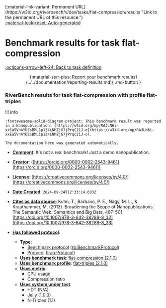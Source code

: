 <div markdown class="rb-top-buttons"><div markdown>[:material-link-variant: Permanent URL](https://w3id.org/riverbench/v/dev/tasks/flat-compression/results "Link to the permanent URL of this resource.")</div><div markdown><abbr title="This page is entirely automatically generated and cannot be edited.">:material-lock-reset: Auto-generated</abbr></div></div>

# Benchmark results for task flat-compression

[:octicons-arrow-left-24: Back to task definition](index.md)

<div style="text-align: center" markdown>[:material-star-plus: Report your benchmark results](../../documentation/reporting-results.md){ .md-button }</div>

### RiverBench results for task flat-compression with profile flat-triples

<span id="RAJLN6i-xxEa5VnAYDZsBML1p1Z4LNMZjG7jPrqC21J-o"></span>

!!! info

    :fontawesome-solid-diagram-project: This benchmark result was reported in a Nanopublication: [https://w3id.org/np/RAJLN6i-xxEa5VnAYDZsBML1p1Z4LNMZjG7jPrqC21J-o](https://w3id.org/np/RAJLN6i-xxEa5VnAYDZsBML1p1Z4LNMZjG7jPrqC21J-o).

    The documentation here was generated automatically.




- **<abbr title="A description of the subject resource.">Comment</abbr>**: It's not a real benchmark! Just a demo nanopublication.
- **<abbr title="An entity responsible for making the resource.">Creator</abbr>**:  ([https://orcid.org/0000-0002-2543-9461](https://orcid.org/0000-0002-2543-9461))
- **<abbr title="A legal document giving official permission to do something with the resource.">License</abbr>**: [https://creativecommons.org/licenses/by/4.0/](https://creativecommons.org/licenses/by/4.0/)
- **<abbr title="Date of creation of the resource.">Date Created</abbr>**: `2024-09-24T12:33:14.693Z`
- **<abbr title="The citing entity cites the cited entity as source of data.">Cites as data source</abbr>**: Kuhn, T., Barbano, P. E., Nagy, M. L., & Krauthammer, M. (2013). Broadening the Scope of Nanopublications. The Semantic Web: Semantics and Big Data, 487–501. [https://doi.org/10.1007/978-3-642-38288-8_33](https://doi.org/10.1007/978-3-642-38288-8_33)

- **<abbr title="This property specifies the protocol that a benchmark follows">Has followed protocol</abbr>**: 
    - **Type**:     
        - <abbr title="The parameters of a performed benchmark (rb:PerformedBenchmark). Instances of this class specify the RiverBench profile, task, systems, and metrics that were used in the benchmark.">Benchmark protocol</abbr> ([rb:BenchmarkProtocol](https://w3id.org/riverbench/schema/metadata#BenchmarkProtocol))
        - <abbr title="A protocol is used to provide guidelines to execute certain tasks">Protocol</abbr> ([irao:Protocol](http://ontology.ethereal.cz/irao/Protocol))
    - **<abbr title="Indicates that the subject is using a specific RiverBench benchmark task.">Uses benchmark task</abbr>**: [flat-compression (2.1.0)](https://w3id.org/riverbench/v/2.1.0/tasks/flat-compression)
    - **<abbr title="Indicates that the subject is using a specific RiverBench benchmark profile.">Uses benchmark profile</abbr>**: [flat-triples (2.1.0)](https://w3id.org/riverbench/v/2.1.0/profiles/flat-triples)
    - **<abbr title="Indicates a benchmark metric that is used in a benchmark. Values of this property should be specified as the name of the metric, in the exact spelling as in the corresponding task definition. For example: 'Loading throughput'.">Uses metric</abbr>**:     
        - CPU usage
        - Compression ratio
    - **<abbr title="Indicates that the subject is using a specific system (e.g., an RDF store).">Uses system under test</abbr>**:     
        - HDT (N/A)
        - Jelly (1.0.0)
        - N-Triples (1.1)

